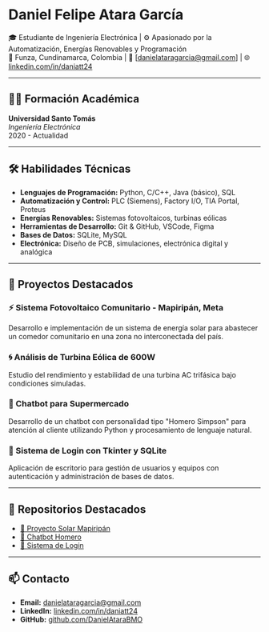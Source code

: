 # Daniel Felipe Atara García

🎓 Estudiante de Ingeniería Electrónica | ⚙️ Apasionado por la Automatización, Energías Renovables y Programación  
📍 Funza, Cundinamarca, Colombia | 📧 [danielataragarcia@gmail.com] | 🌐 [linkedin.com/in/daniatt24](https://linkedin.com/in/daniatt24)

---

## 🧑‍🎓 Formación Académica

**Universidad Santo Tomás**  
*Ingeniería Electrónica*  
2020 - Actualidad

---

## 🛠️ Habilidades Técnicas

- **Lenguajes de Programación:** Python, C/C++, Java (básico), SQL
- **Automatización y Control:** PLC (Siemens), Factory I/O, TIA Portal, Proteus
- **Energías Renovables:** Sistemas fotovoltaicos, turbinas eólicas
- **Herramientas de Desarrollo:** Git & GitHub, VSCode, Figma
- **Bases de Datos:** SQLite, MySQL
- **Electrónica:** Diseño de PCB, simulaciones, electrónica digital y analógica

---

## 🧪 Proyectos Destacados

### ⚡ Sistema Fotovoltaico Comunitario - Mapiripán, Meta
Desarrollo e implementación de un sistema de energía solar para abastecer un comedor comunitario en una zona no interconectada del país.

### 🌀 Análisis de Turbina Eólica de 600W
Estudio del rendimiento y estabilidad de una turbina AC trifásica bajo condiciones simuladas.

### 🤖 Chatbot para Supermercado
Desarrollo de un chatbot con personalidad tipo "Homero Simpson" para atención al cliente utilizando Python y procesamiento de lenguaje natural.

### 🔐 Sistema de Login con Tkinter y SQLite
Aplicación de escritorio para gestión de usuarios y equipos con autenticación y administración de bases de datos.

---

## 📂 Repositorios Destacados

- [📁 Proyecto Solar Mapiripán](https://github.com/tuusuario/proyecto-solar-mapiripan)
- [🤖 Chatbot Homero](https://github.com/tuusuario/chatbot-supermercado)
- [🔐 Sistema de Login](https://github.com/tuusuario/sistema-login-tkinter)

---

## 📫 Contacto

- **Email:** danielataragarcia@gmail.com  
- **LinkedIn:** [linkedin.com/in/daniatt24](https://linkedin.com/in/daniatt24)  
- **GitHub:** [github.com/DanielAtaraBMO](https://github.com/DanielAtaraBMO)

